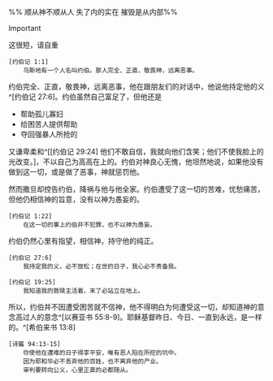 %% 顺从神不顺从人 失了内的实在 摧毁是从内部%%

> [!Important]
> 这很短，请自重

	[约伯记 1:1]
		乌斯地有一个人名叫约伯。那人完全、正直，敬畏神，远离恶事。

约伯完全、正直，敬畏神，远离恶事，他在跟朋友们的对话中，他说他持定他的义^[约伯记 27:6]。约伯虽然自己富足了，但他还是

- 帮助孤儿寡妇
- 给困苦人提供帮助
- 夺回强暴人所抢的

又谦卑柔和^[[约伯记 29:24] 他们不敢自信，我就向他们含笑；他们不使我脸上的光改变。]，不以自己为高高在上的。约伯对神良心无愧，他坦然地说，如果他没有做到这一切，或是做了恶事，神就惩罚他。

然而撒旦却控告约伯，降祸与他与他全家。约伯遭受了这一切的苦难，忧愁痛苦，但他仍相信神的旨意，没有以神为愚妄的。

	[约伯记 1:22]
		在这一切的事上约伯并不犯罪，也不以神为愚妄。

约伯仍然心里有指望，相信神，持守他的纯正。

	[约伯记 27:6]
		我持定我的义，必不放松；在世的日子，我心必不责备我。

	[约伯记 19:25]
		我知道我的救赎主活着，末了必站立在地上。

所以，约伯并不因遭受困苦就不信神，他不得明白为何遭受这一切，却知道神的意念高过人的意念^[以赛亚书 55:8-9]。耶稣基督昨日、今日、一直到永远，是一样的。^[希伯来书 13:8]

	[诗篇 94:13-15]
		你使他在遭难的日子得享平安，唯有恶人陷在所挖的坑中。
		因为耶和华必不丢弃他的百姓，也不离弃他的产业。
		审判要转向公义，心里正直的必都随从。
